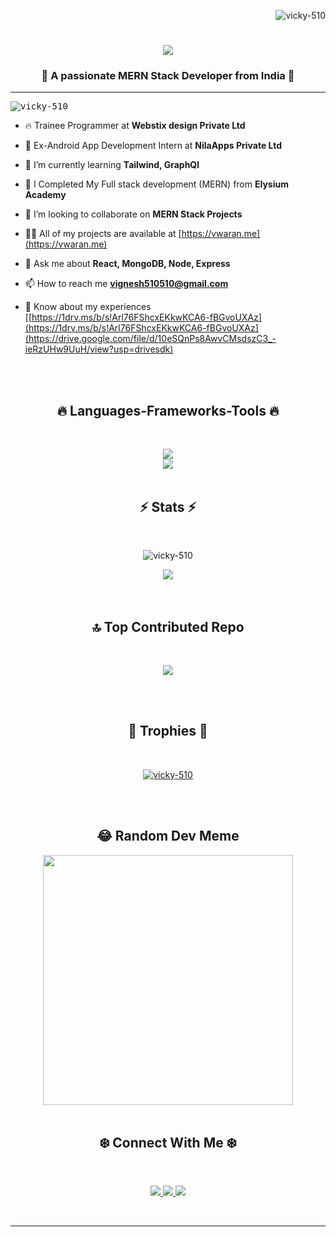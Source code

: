 <p align="right"> <img src="https://komarev.com/ghpvc/?username=vicky-510&label=Profile%20views&color=0e75b6&style=flat" alt="vicky-510" /> </p>

<h1 align="center">
  <a href="https://git.io/typing-svg">
    <img src="https://readme-typing-svg.herokuapp.com/?lines=Hi+There!+👋;+I'm+Vigneshwaran+M!;&center=true&size=30">
  </a>
</h1>

<h3 align="center">🌈 A passionate MERN Stack Developer from India 🌈</h3>
<hr>
<kbd><img src="https://github.com/vicky-510/vicky-510/assets/103897625/0ebcfb1e-1cc0-4a47-a51c-7efe237ef814" alt="vicky-510" /></kbd>

<br>

- 🔥 Trainee Programmer at **Webstix design Private Ltd**

- 🔭 Ex-Android App Development Intern at **NilaApps Private Ltd**

- 🌱 I’m currently learning **Tailwind, GraphQl**

- 🤝 I Completed My Full stack development (MERN) from **Elysium Academy**

- 👯 I’m looking to collaborate on **MERN Stack Projects**

- 👨‍💻 All of my projects are available at [https://vwaran.me](https://vwaran.me)

- 💬 Ask me about **React, MongoDB, Node, Express**

- 📫 How to reach me **vignesh510510@gmail.com**

- 📄 Know about my experiences [[https://1drv.ms/b/s!Arl76FShcxEKkwKCA6-fBGvoUXAz](https://1drv.ms/b/s!Arl76FShcxEKkwKCA6-fBGvoUXAz](https://drive.google.com/file/d/10eSQnPs8AwvCMsdszC3_-ieRzUHw9UuH/view?usp=drivesdk)
<br>

<br>


<h2 align="center">🔥 Languages-Frameworks-Tools 🔥</h2>
<br>
<p align="center">
  <a href="https://skillicons.dev">
    <img src="https://skillicons.dev/icons?i=react,nodejs,express,mongodb,html,css,sass,javascript,jquery,java,php" /><br>
    <img src="https://skillicons.dev/icons?i=bootstrap,git,github,mysql,redux,linux,vscode,netlify,render" />

  </a>
<br>
<br>


<h2 align="center">⚡ Stats ⚡</h2>
<br>
<div align="center" >
<p><img align="center" src="https://github-readme-streak-stats.herokuapp.com/?user=vicky-510&" alt="vicky-510" /></p>
 <kbd><img src="https://github-readme-stats.vercel.app/api/top-langs/?username=vicky-510&theme=transparent&langs_count=8&layout=compact&hide_border=true" align="top" /></kbd> 

</div>

<br>
<br>

<h2 align="center">🔝 Top Contributed Repo</h2>
<br>
<div align="center">

![](https://github-contributor-stats.vercel.app/api?username=vicky-510&limit=5&theme=chalk&combine_all_yearly_contributions=true) 

</div>
<br>
<br>

<h2 align="center">🌟 Trophies 🌟</h2>
<br>

<p align="center"> <a href="https://github.com/ryo-ma/github-profile-trophy"><img src="https://github-profile-trophy.vercel.app/?username=vicky-510" alt="vicky-510" /></a> </p>
<br>
<br>

<h2 align="center">😂 Random Dev Meme</h2>
<div align="center">
<img src='https://randommeme-five.vercel.app/' style="height: 400px;"/>
</div>
<br>


<h2 align="center">❄️  Connect With Me ❄️ </h2>
<br>
<p align="center">
<a href="https://linkedin.com/in/vwaran" target="blank">
   <img src="https://skillicons.dev/icons?i=linkedin" />
</a>
<a href="https://instagram.com/_________mr__hac_ker_________" target="blank">
     <img src="https://skillicons.dev/icons?i=instagram" />
</a>
<a href="https://www.twitter.com/" target="blank">
   <img src="https://skillicons.dev/icons?i=twitter" />
</a>
  
</p>
<br>

---
